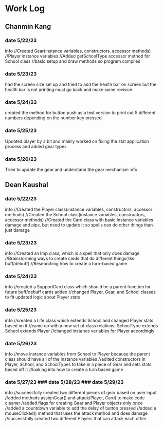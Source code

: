 # Work Log

## Chanmin Kang
### date 5/22/23
info
//Created Gear(instance variables, constructors, accessor methods)
//Player instance variables
//Added getSchoolType accessor method for School class
//basic setup and draw methods so program compiles

### date 5/23/23
had the screen size set up and tried to add the health bar on screen but the health bar is not printing
must go back and make some revision

### date 5/24/23
created the method for button push as a test version to print out 5 different numbers depending on the number key pressed

### date 5/25/23
Updated player by a bit and mainly worked on fixing the stat application process and added gear types

### date 5/26/23
Tried to update the gear and understand the gear mechanism
info


## Dean Kaushal
### date 5/22/23
info
//Created the Player class(instance variables, constructors, accessor methods)
//Created the School class(instance variables, constructors, accessor methods)
//Created the Card class with basic instance variables damage and pips, but need to update it so spells can do other things than just damage

### date 5/23/23
info
//Created an Imp class, which is a spell that only does damage
//Brainstorming ways to create cards that do different things(like buff/debuff)
//Researching how to create a turn-based game

### date 5/24/23
info
//created a SupportCard class which should be a parent function for future buff/debuff cards added
//changed Player, Gear, and School classes to fit updated logic about Player stats

### date 5/25/23
info
//created a Life class which extends School and changed Player stats based on it
//came up with a new set of class relations. SchoolType extends School extends Player
//changed instance variables for Player accordingly

### date 5/26/23
info
//move instance variables from School to Player because the parent class should have all of the instance variables
//edited constructors in Player, School, and SchoolTypes to take in a piece of Gear and sets stats based off it
//looking into how to create a turn based game

### date 5/27/23 ### date 5/28/23 ### date 5/29/23
info
//successfully created two different pieces of gear based on user input
//added methods assignGear() and attack(Player, Card) to make code cleaner
//added flags for creating Gear and Player objects only once
//added a countdown variable to add the delay of button pressed
//added a mouseClicked() method that uses the attack method and does damage
//successfully created two different Players that can attack each other
